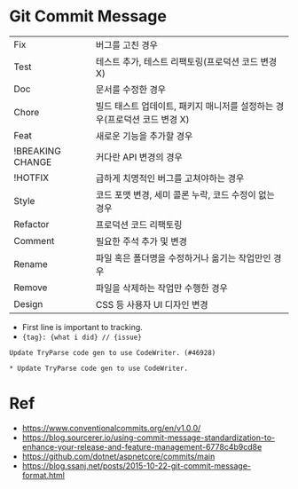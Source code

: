 # Git Commit Message

|                  |                                                                           |
| ---------------- | ------------------------------------------------------------------------- |
| Fix              | 버그를 고친 경우                                                          |
| Test             | 테스트 추가, 테스트 리팩토링(프로덕션 코드 변경 X)                        |
| Doc              | 문서를 수정한 경우                                                        |
| Chore            | 빌드 태스트 업데이트, 패키지 매니저를 설정하는 경우(프로덕션 코드 변경 X) |
| Feat             | 새로운 기능을 추가할 경우                                                 |
| !BREAKING CHANGE | 커다란 API 변경의 경우                                                    |
| !HOTFIX          | 급하게 치명적인 버그를 고쳐야하는 경우                                    |
| Style            | 코드 포맷 변경, 세미 콜론 누락, 코드 수정이 없는 경우                     |
| Refactor         | 프로덕션 코드 리팩토링                                                    |
| Comment          | 필요한 주석 추가 및 변경                                                  |
| Rename           | 파일 혹은 폴더명을 수정하거나 옮기는 작업만인 경우                        |
| Remove           | 파일을 삭제하는 작업만 수행한 경우                                        |
| Design           | CSS 등 사용자 UI 디자인 변경                                              |


- First line is important to tracking.
- `{tag}: {what i did} // {issue}`

```
Update TryParse code gen to use CodeWriter. (#46928) 

* Update TryParse code gen to use CodeWriter.
```

# Ref

- <https://www.conventionalcommits.org/en/v1.0.0/>
- <https://blog.sourcerer.io/using-commit-message-standardization-to-enhance-your-release-and-feature-management-6778c4b9cd8e>
- <https://github.com/dotnet/aspnetcore/commits/main>
- <https://blog.ssanj.net/posts/2015-10-22-git-commit-message-format.html>